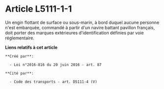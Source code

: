 # Article L5111-1-1

Un engin flottant de surface ou sous-marin, à bord duquel aucune personne n'est embarquée, commandé à partir d'un navire
battant pavillon français, doit porter des marques extérieures d'identification définies par voie réglementaire.

**Liens relatifs à cet article**

	**Créé par**:

	  - Loi n°2016-816 du 20 juin 2016 - art. 87

	**Cité par**:

	  - Code des transports - art. D5111-4 (V)
